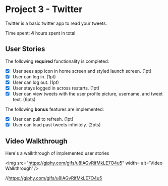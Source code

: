 # Project 3 - Twitter

Twitter is a basic twitter app to read your tweets.

Time spent: **4** hours spent in total

## User Stories

The following **required** functionality is completed:

- [x] User sees app icon in home screen and styled launch screen. (1pt)
- [x] User can log in. (1pt)
- [x] User can log out. (1pt)
- [x] User stays logged in across restarts. (1pt)
- [x] User can view tweets with the user profile picture, username, and tweet text. (6pts)

The following **bonus** features are implemented:

- [x] User can pull to refresh. (1pt)
- [x] User can load past tweets infinitely. (2pts)

## Video Walkthrough

Here's a walkthrough of implemented user stories

<img src="https://giphy.com/gifs/u8lAGvRifMkLE7O4u5" width= alt='Video Walkthrough' />

//https://giphy.com/gifs/u8lAGvRifMkLE7O4u5

